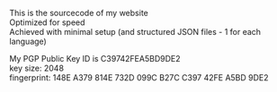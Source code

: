 This is the sourcecode of my website  
Optimized for speed    
Achieved with minimal setup (and structured JSON files - 1 for each language) 

My PGP Public Key ID is C39742FEA5BD9DE2  
key size: 2048  
fingerprint: 148E A379 814E 732D 099C B27C C397 42FE A5BD 9DE2